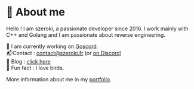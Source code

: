 # 🤔 About me
Hello ! I am szeroki, a passionate developer since 2016. I work mainly with C++ and Golang and I am passionate about reverse engineering.

🔭 I am currently working on [Goscord](https://github.com/Goscord).
<br>📬Contact : [contact@szeroki.fr](mailto:contact@szeroki.fr) (or [on Discord](https://discord.com/users/810596177857871913))
<br>🧐 Blog : [click here](https://blog.szeroki.fr)
<br>🎏 Fun fact : I love birds.

More information about me in my [portfolio](https://szeroki.fr).
